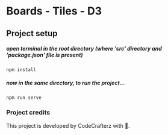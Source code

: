 ﻿# Boards - Tiles - D3


<!-- ## Project presentation

- [**Part 1**]() -->


## Project setup

##### open terminal in the root directory (where 'src' directory and 'package.json' file is present)
```
npm install
```

##### now in the same directory, to run the project...
```
npm run serve
```

### Project credits

This project is developed by CodeCrafterz with 💙.